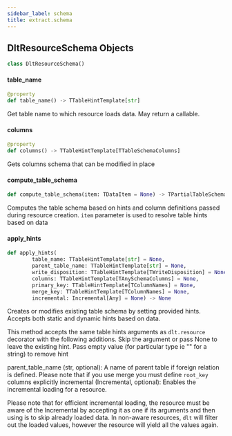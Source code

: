 ```yaml
---
sidebar_label: schema
title: extract.schema
---
```


## DltResourceSchema Objects

```python
class DltResourceSchema()
```

#### table\_name

```python
@property
def table_name() -> TTableHintTemplate[str]
```

Get table name to which resource loads data. May return a callable.

#### columns

```python
@property
def columns() -> TTableHintTemplate[TTableSchemaColumns]
```

Gets columns schema that can be modified in place

#### compute\_table\_schema

```python
def compute_table_schema(item: TDataItem = None) -> TPartialTableSchema
```

Computes the table schema based on hints and column definitions passed during resource creation. `item` parameter is used to resolve table hints based on data

#### apply\_hints

```python
def apply_hints(
        table_name: TTableHintTemplate[str] = None,
        parent_table_name: TTableHintTemplate[str] = None,
        write_disposition: TTableHintTemplate[TWriteDisposition] = None,
        columns: TTableHintTemplate[TAnySchemaColumns] = None,
        primary_key: TTableHintTemplate[TColumnNames] = None,
        merge_key: TTableHintTemplate[TColumnNames] = None,
        incremental: Incremental[Any] = None) -> None
```

Creates or modifies existing table schema by setting provided hints. Accepts both static and dynamic hints based on data.

This method accepts the same table hints arguments as `dlt.resource` decorator with the following additions.
Skip the argument or pass None to leave the existing hint.
Pass empty value (for particular type ie "" for a string) to remove hint

parent_table_name (str, optional): A name of parent table if foreign relation is defined. Please note that if you use merge you must define `root_key` columns explicitly
incremental (Incremental, optional): Enables the incremental loading for a resource.

Please note that for efficient incremental loading, the resource must be aware of the Incremental by accepting it as one if its arguments and then using is to skip already loaded data.
In non-aware resources, `dlt` will filter out the loaded values, however the resource will yield all the values again.

